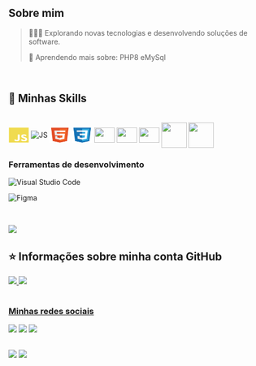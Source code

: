  ## Sobre mim

>👩🏾‍💻 Explorando novas tecnologias e desenvolvendo soluções de software.
>
>🌱 Aprendendo mais sobre: PHP8 eMySql

 <br/>

## 🚀 Minhas Skills
<div style="display: inline_block"><br>
  <img align="center" alt="JS" height="30" width="40" src="https://raw.githubusercontent.com/devicons/devicon/master/icons/javascript/javascript-plain.svg">
  <img align="center" alt="JS" height="30" width="40" src="https://cdn.jsdelivr.net/gh/devicons/devicon/icons/typescript/typescript-original.svg" />      
  <img align="center" alt="HTML" height="30" width="40" src="https://raw.githubusercontent.com/devicons/devicon/master/icons/html5/html5-original.svg">
  <img align="center" alt="CSS" height="30" width="40" src="https://raw.githubusercontent.com/devicons/devicon/master/icons/css3/css3-original.svg">
  <img align="center" height="30" width="40" src="https://cdn.jsdelivr.net/gh/devicons/devicon/icons/react/react-original.svg" />
  <img align="center" height="30" width="40" src="https://cdn.jsdelivr.net/gh/devicons/devicon/icons/sass/sass-original.svg" /> 
  <img align="center" height="30" width="40" src="https://cdn.jsdelivr.net/gh/devicons/devicon/icons/jquery/jquery-original.svg" />
  <img align="center" height="50" width="50" src="https://cdn.jsdelivr.net/gh/devicons/devicon/icons/php/php-original.svg" />
  <img align="center" height="50" width="50" src="https://cdn.jsdelivr.net/gh/devicons/devicon/icons/mysql/mysql-original-wordmark.svg" />        
</div>

### **Ferramentas de desenvolvimento**

![Visual Studio Code](https://img.shields.io/badge/-Visual%20Studio%20Code-333333?style=flat&logo=visual-studio-code&logoColor=007ACC)

![Figma](https://img.shields.io/badge/-Figma-333333?style=flat&logo=figma&logoColor=007ACC)

 <br/>
 
 ![](lineBar.png)
## ⭐ Informações sobre minha conta GitHub

<div>
<a href="https://github.com/mariana549">
<img height="180em" src="https://github-readme-stats.vercel.app/api?username=JoaoPedr0Maciel&show_icons=true&theme=tokyonight&include_all_commits=true&count_private=true"/>
<img height="180em" src="https://github-readme-stats.vercel.app/api/top-langs/?username=JoaoPedr0Maciel&layout=compact&langs_count=6&theme=tokyonight"/>
</div>

<br>

### **Minhas redes sociais**


<div>
<a href="https://www.instagram.com/j.pedr0zzx/" target="_blank"><img src="https://img.shields.io/badge/-Instagram-%23E4405F?style=for-the- badge&logo=instagram&logoColor=white" target="_blank"></a>
<a href = "[joaopedromaciel007@gmail.com@gmail.com](mailto:joaopedromaciel007@gmail.com)"><img src="https://img.shields.io/badge/-Gmail-%23333?style=for-the-badge&logo=gmail&logoColor=white" alvo ="_blank"></a>
<a href="https://www.linkedin.com/in/joão-pedro-maciel/" target="_blank"><img src="https://img.shields.io/badge/-LinkedIn-%230077B5?style= for-the-badge&logo=linkedin&logoColor=white" target="_blank"></a>
</div>

<br>

![](https://komarev.com/ghpvc/?username=JoaoPedr0Maciel&color=blueviolet&style=for-the-badge&label=CONTADOR)
![](lineBar.png)
